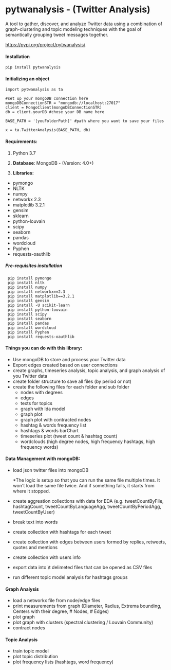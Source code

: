 # pytwanalysis - (Twitter Analysis)
A tool to gather, discover, and analyze Twitter data using a combination of graph-clustering and topic modeling techniques with the goal of semantically grouping tweet messages together. 

https://pypi.org/project/pytwanalysis/


#### **Installation**

```
pip install pytwanalysis
```

#### **Initializing an object**
```
import pytwanalysis as ta
```

```
#set up your mongoDB connection here
mongoDBConnectionSTR = "mongodb://localhost:27017"
client = MongoClient(mongoDBConnectionSTR)
db = client.yourDB #chose your DB name here
```

```
BASE_PATH = '[youFolderPath]' #path where you want to save your files
```

```
x = ta.TwitterAnalysis(BASE_PATH, db)
```


#### **Requirements:**
1. Python 3.7

2. **Database**: MongoDB - (Version: 4.0+)

3. **Libraries:**
 + pymongo 
 + NLTK  
 + numpy  
 + networkx 2.3 
 + matplotlib 3.2.1 
 + gensim
 + sklearn    
 + python-louvain
 + scipy  
 + seaborn
 + pandas
 + wordcloud
 + Pyphen
 + requests-oauthlib

 
##### **Pre-requisites installation** 
```
 pip install pymongo
 pip install nltk
 pip install numpy
 pip install networkx==2.3
 pip install matplotlib==3.2.1
 pip install gensim
 pip install -U scikit-learn 
 pip install python-louvain 
 pip install scipy 
 pip install seaborn 
 pip install pandas 
 pip install wordcloud
 pip install Pyphen
 pip install requests-oauthlib
```
 
 
 #### **Things you can do with this library:**
 + Use mongoDB to store and process your Twitter data
 + Export edges created based on user connections 
 + create graphs, timeseries analysis, topic analysis, and graph analysis of you Twitter data
 + create folder structure to save all files (by period or not)
 + create the following files for each folder and sub folder
     + nodes with degrees 
     + edges
     + texts for topics
     + graph with lda model
     + graph plot
     + graph plot with contracted nodes
     + hashtag & words frequency list
     + hashtags & words barChart
     + timeseries plot (tweet count & hashtag count(
     + wordclouds (high degree nodes, high frequency hashtags, high frequency words)
     
     

#### **Data Management with mongoDB**:
 + load json twitter files into mongoDB
 
     *The logic is setup so that you can run the same file multiple times. It won't load the same file twice. And if something fails, it starts from where it stopped.
     
 + create aggreation collections with data for EDA (e.g. tweetCountByFile, hashtagCount, tweetCountByLanguageAgg, tweetCountByPeriodAgg, tweetCountByUser)
 + break text into words
 + create collection with hashtags for each tweet
 + create collection with edges between users formed by replies, retweets, quotes and mentions
 + create collection with users info 
 + export data into \t delimeted files that can be opened as CSV files
 + run different topic model analysis for hashtags groups  
  
 
#### **Graph Analysis** 

 + load a networkx file from node/edge files
 + print measurements from graph (Diameter, Radius, Extrema bounding, Centers with their degree, # Nodes, # Edges)
 + plot graph
 + plot graph with clusters (spectral clustering / Louvain Community)
 + contract nodes
 
  
#### **Topic Analysis** 

 + train topic model
 + plot topic distribution
 + plot frequency lists (hashtags, word frequency)
 
 
